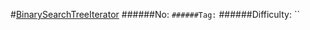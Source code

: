 #[BinarySearchTreeIterator](https://leetcode.com/problems/binary-search-tree-iterator/)
######No: ``
######Tag: ``
######Difficulty: ``
